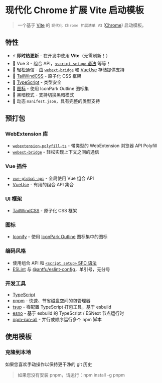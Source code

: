 # 现代化 Chrome 扩展 Vite 启动模板

> 一个基于 [Vite](https://vitejs.dev/) 的 `现代化 Chrome 扩展清单 V3` ([Chrome](https://developer.chrome.com/docs/extensions/mv3/getstarted/)) 启动模板。

## 特性

- ⚡️ **即时热更新** - 在开发中使用 **Vite**（无需刷新！）
- 🥝 Vue 3 - 组合 API，[`<script setup>` 语法](https://github.com/vuejs/rfcs/blob/master/active-rfcs/0040-script-setup.md) 等等！
- 💬 轻松通信 - 由 [`webext-bridge`](https://github.com/antfu/webext-bridge) 和 [VueUse](https://github.com/antfu/vueuse) 存储提供支持
- 🍃 [TailWindCSS](https://tailwindcss.com/) - 原子化 CSS 框架
- 🦾 [TypeScript](https://www.typescriptlang.org/) - 类型安全
- 🌟 [图标](https://icon-sets.iconify.design/icon-park-outline/) - 使用 IconPark Outline 图标集
- 🌛 黑暗模式 - 支持切换黑暗模式
- 📃 动态 `manifest.json`，具有完整的类型支持

## 预打包

### WebExtension 库

- [`webextension-polyfill-ts`](https://github.com/Lusito/webextension-polyfill-ts) - 带类型的 WebExtension 浏览器 API Polyfill
- [`webext-bridge`](https://github.com/antfu/webext-bridge) - 轻松实现上下文之间的通信

### Vue 插件

- [`vue-global-api`](https://github.com/antfu/vue-global-api) - 全局使用 Vue 组合 API
- [VueUse](https://github.com/antfu/vueuse) - 有用的组合 API 集合

### UI 框架

- [TailWindCSS](https://tailwindcss.com/) - 原子化 CSS 框架

### 图标

- [Iconify](https://iconify.design) - 使用 [IconPark Outline](https://icon-sets.iconify.design/icon-park-outline/) 图标集中的图标 

### 编码风格

- 使用组合 API 和 [`<script setup>` SFC 语法](https://github.com/vuejs/rfcs/pull/227)
- [ESLint](https://eslint.org/) 与 [@antfu/eslint-config](https://github.com/antfu/eslint-config)，单引号，无分号

### 开发工具

- [TypeScript](https://www.typescriptlang.org/)
- [pnpm](https://pnpm.js.org/) - 快速、节省磁盘空间的包管理器
- [tsup](https://github.com/egoist/tsup) - 零配置 TypeScript 打包工具，基于 esbuild
- [esno](https://github.com/antfu/esno) - 基于 esbuild 的 TypeScript / ESNext 节点运行时
- [npm-run-all](https://github.com/mysticatea/npm-run-all) - 并行或顺序运行多个 npm 脚本

## 使用模板

### 克隆到本地

如果您喜欢手动操作以保持更干净的 git 历史

> 如果您没有安装 pnpm，请运行：npm install -g pnpm
